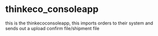 # thinkeco_consoleapp
this is the thinkecoconsoleapp, this imports orders to their system and sends out a upload confirm file/shipment file
